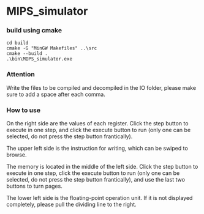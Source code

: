 # MIPS_simulator

### build using cmake

```
cd build
cmake -G "MinGW Makefiles" ..\src
cmake --build .
.\bin\MIPS_simulator.exe
````

### Attention


Write the files to be compiled and decompiled in the IO folder, please make sure to add a space after each comma.

### How to use


On the right side are the values of each register. Click the step button to execute in one step, and click the execute button to run (only one can be selected, do not press the step button frantically).

The upper left side is the instruction for writing, which can be swiped to browse.

The memory is located in the middle of the left side. Click the step button to execute in one step, click the execute button to run (only one can be selected, do not press the step button frantically), and use the last two buttons to turn pages.

The lower left side is the floating-point operation unit. If it is not displayed completely, please pull the dividing line to the right.
```
